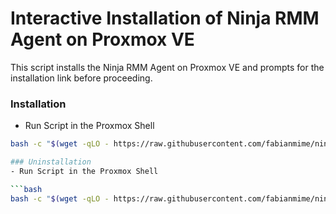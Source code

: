 # Interactive Installation of Ninja RMM Agent on Proxmox VE
This script installs the Ninja RMM Agent on Proxmox VE and prompts for the installation link before proceeding.

### Installation
- Run Script in the Proxmox Shell

```bash
bash -c "$(wget -qLO - https://raw.githubusercontent.com/fabianmime/ninjaRMM2Proxmox/main/ninjarmm-install.sh)"

### Uninstallation
- Run Script in the Proxmox Shell

```bash
bash -c "$(wget -qLO - https://raw.githubusercontent.com/fabianmime/ninjaRMM2Proxmox/main/ninjarmm-uninstall.sh)"
